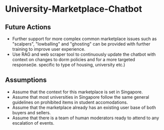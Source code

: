 # University-Marketplace-Chatbot

## Future Actions
- Further support for more complex common marketplace issues such as "scalpers", "lowballing" and "ghosting" can be provided with further training to improve user experience.
- Use RAG and web scraper tool to continuously update the chatbot with context on changes to dorm policies and for a more targeted response(ie. specific to type of housing, university etc.)

## Assumptions 
- Assume that the context for this marketplace is set in Singapore.
- Assume that most universities in Singapore follow the same general guidelines on prohibited items in student accomodations.
- Assume that the marketplace already has an existing user base of both buyers and sellers.
- Assume that there is a team of human moderators ready to attend to any escalation of events.
